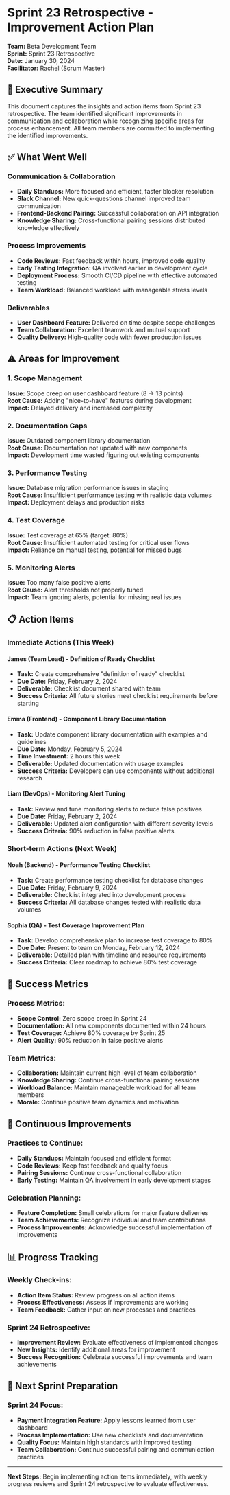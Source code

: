 # Sprint 23 Retrospective - Improvement Action Plan

**Team:** Beta Development Team  
**Sprint:** Sprint 23 Retrospective  
**Date:** January 30, 2024  
**Facilitator:** Rachel (Scrum Master)  

## 🎯 Executive Summary

This document captures the insights and action items from Sprint 23 retrospective. The team identified significant improvements in communication and collaboration while recognizing specific areas for process enhancement. All team members are committed to implementing the identified improvements.

## ✅ What Went Well

### **Communication & Collaboration**
- **Daily Standups:** More focused and efficient, faster blocker resolution
- **Slack Channel:** New quick-questions channel improved team communication
- **Frontend-Backend Pairing:** Successful collaboration on API integration
- **Knowledge Sharing:** Cross-functional pairing sessions distributed knowledge effectively

### **Process Improvements**
- **Code Reviews:** Fast feedback within hours, improved code quality
- **Early Testing Integration:** QA involved earlier in development cycle
- **Deployment Process:** Smooth CI/CD pipeline with effective automated testing
- **Team Workload:** Balanced workload with manageable stress levels

### **Deliverables**
- **User Dashboard Feature:** Delivered on time despite scope challenges
- **Team Collaboration:** Excellent teamwork and mutual support
- **Quality Delivery:** High-quality code with fewer production issues

## ⚠️ Areas for Improvement

### **1. Scope Management**
**Issue:** Scope creep on user dashboard feature (8 → 13 points)  
**Root Cause:** Adding "nice-to-have" features during development  
**Impact:** Delayed delivery and increased complexity  

### **2. Documentation Gaps**
**Issue:** Outdated component library documentation  
**Root Cause:** Documentation not updated with new components  
**Impact:** Development time wasted figuring out existing components  

### **3. Performance Testing**
**Issue:** Database migration performance issues in staging  
**Root Cause:** Insufficient performance testing with realistic data volumes  
**Impact:** Deployment delays and production risks  

### **4. Test Coverage**
**Issue:** Test coverage at 65% (target: 80%)  
**Root Cause:** Insufficient automated testing for critical user flows  
**Impact:** Reliance on manual testing, potential for missed bugs  

### **5. Monitoring Alerts**
**Issue:** Too many false positive alerts  
**Root Cause:** Alert thresholds not properly tuned  
**Impact:** Team ignoring alerts, potential for missing real issues  

## 📋 Action Items

### **Immediate Actions (This Week)**

#### **James (Team Lead) - Definition of Ready Checklist**
- **Task:** Create comprehensive "definition of ready" checklist
- **Due Date:** Friday, February 2, 2024
- **Deliverable:** Checklist document shared with team
- **Success Criteria:** All future stories meet checklist requirements before starting

#### **Emma (Frontend) - Component Library Documentation**
- **Task:** Update component library documentation with examples and guidelines
- **Due Date:** Monday, February 5, 2024
- **Time Investment:** 2 hours this week
- **Deliverable:** Updated documentation with usage examples
- **Success Criteria:** Developers can use components without additional research

#### **Liam (DevOps) - Monitoring Alert Tuning**
- **Task:** Review and tune monitoring alerts to reduce false positives
- **Due Date:** Friday, February 2, 2024
- **Deliverable:** Updated alert configuration with different severity levels
- **Success Criteria:** 90% reduction in false positive alerts

### **Short-term Actions (Next Week)**

#### **Noah (Backend) - Performance Testing Checklist**
- **Task:** Create performance testing checklist for database changes
- **Due Date:** Friday, February 9, 2024
- **Deliverable:** Checklist integrated into development process
- **Success Criteria:** All database changes tested with realistic data volumes

#### **Sophia (QA) - Test Coverage Improvement Plan**
- **Task:** Develop comprehensive plan to increase test coverage to 80%
- **Due Date:** Present to team on Monday, February 12, 2024
- **Deliverable:** Detailed plan with timeline and resource requirements
- **Success Criteria:** Clear roadmap to achieve 80% test coverage

## 🎯 Success Metrics

### **Process Metrics:**
- **Scope Control:** Zero scope creep in Sprint 24
- **Documentation:** All new components documented within 24 hours
- **Test Coverage:** Achieve 80% coverage by Sprint 25
- **Alert Quality:** 90% reduction in false positive alerts

### **Team Metrics:**
- **Collaboration:** Maintain current high level of team collaboration
- **Knowledge Sharing:** Continue cross-functional pairing sessions
- **Workload Balance:** Maintain manageable workload for all team members
- **Morale:** Continue positive team dynamics and motivation

## 🔄 Continuous Improvements

### **Practices to Continue:**
- **Daily Standups:** Maintain focused and efficient format
- **Code Reviews:** Keep fast feedback and quality focus
- **Pairing Sessions:** Continue cross-functional collaboration
- **Early Testing:** Maintain QA involvement in early development stages

### **Celebration Planning:**
- **Feature Completion:** Small celebrations for major feature deliveries
- **Team Achievements:** Recognize individual and team contributions
- **Process Improvements:** Acknowledge successful implementation of improvements

## 📊 Progress Tracking

### **Weekly Check-ins:**
- **Action Item Status:** Review progress on all action items
- **Process Effectiveness:** Assess if improvements are working
- **Team Feedback:** Gather input on new processes and practices

### **Sprint 24 Retrospective:**
- **Improvement Review:** Evaluate effectiveness of implemented changes
- **New Insights:** Identify additional areas for improvement
- **Success Recognition:** Celebrate successful improvements and team achievements

## 🚀 Next Sprint Preparation

### **Sprint 24 Focus:**
- **Payment Integration Feature:** Apply lessons learned from user dashboard
- **Process Implementation:** Use new checklists and documentation
- **Quality Focus:** Maintain high standards with improved testing
- **Team Collaboration:** Continue successful pairing and communication practices

---

**Next Steps:** Begin implementing action items immediately, with weekly progress reviews and Sprint 24 retrospective to evaluate effectiveness.
